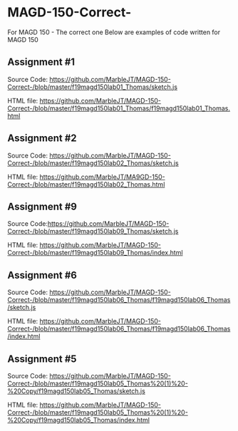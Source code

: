 # MAGD-150-Correct-
For MAGD 150 - The correct one
Below are examples of code written for MAGD 150

## Assignment #1 

Source Code: https://github.com/MarbleJT/MAGD-150-Correct-/blob/master/f19magd150lab01_Thomas/sketch.js

HTML file: https://github.com/MarbleJT/MAGD-150-Correct-/blob/master/f19magd150lab01_Thomas/f19magd150lab01_Thomas.html


## Assignment #2

Source Code: https://github.com/MarbleJT/MAGD-150-Correct-/blob/master/f19magd150lab02_Thomas/sketch.js

HTML file: https://github.com/MarbleJT/MA9GD-150-Correct-/blob/master/f19magd150lab02_Thomas.html


## Assignment #9

Source Code:https://github.com/MarbleJT/MAGD-150-Correct-/blob/master/f19magd150lab09_Thomas/sketch.js

HTML file: https://github.com/MarbleJT/MAGD-150-Correct-/blob/master/f19magd150lab09_Thomas/index.html


## Assignment #6

Source Code: https://github.com/MarbleJT/MAGD-150-Correct-/blob/master/f19magd150lab06_Thomas/f19magd150lab06_Thomas/sketch.js

HTML file: https://github.com/MarbleJT/MAGD-150-Correct-/blob/master/f19magd150lab06_Thomas/f19magd150lab06_Thomas/index.html


## Assignment #5

Source Code: https://github.com/MarbleJT/MAGD-150-Correct-/blob/master/f19magd150lab05_Thomas%20(1)%20-%20Copy/f19magd150lab05_Thomas/sketch.js

HTML file: https://github.com/MarbleJT/MAGD-150-Correct-/blob/master/f19magd150lab05_Thomas%20(1)%20-%20Copy/f19magd150lab05_Thomas/index.html
